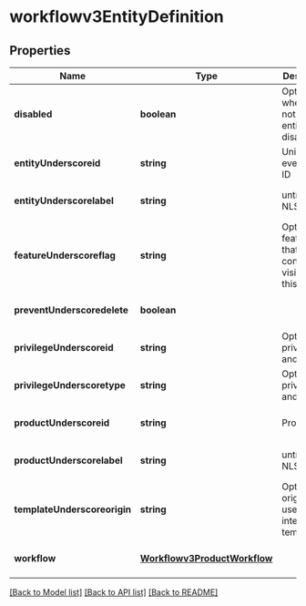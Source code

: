# workflowv3EntityDefinition

## Properties
Name | Type | Description | Notes
------------ | ------------- | ------------- | -------------
**disabled** | **boolean** | Optional: whether or not the entity is disabled | [optional] [default to null]
**entityUnderscoreid** | **string** | Unique event entitiy ID | [optional] [default to null]
**entityUnderscorelabel** | **string** | untranslated NLS:label | [optional] [default to null]
**featureUnderscoreflag** | **string** | Optional: feature flag that controls the visibility of this product | [optional] [default to null]
**preventUnderscoredelete** | **boolean** |  | [optional] [default to null]
**privilegeUnderscoreid** | **string** | Optional: privilege id and type | [optional] [default to null]
**privilegeUnderscoretype** | **string** | Optional: privilege id and type | [optional] [default to null]
**productUnderscoreid** | **string** | Product ID | [optional] [default to null]
**productUnderscorelabel** | **string** | untranslated NLS:label | [optional] [default to null]
**templateUnderscoreorigin** | **string** | Optional: origin to be used for integration templates | [optional] [default to null]
**workflow** | [**Workflowv3ProductWorkflow**](Workflowv3ProductWorkflow.md) |  | [optional] [default to null]

[[Back to Model list]](../README.md#documentation-for-models) [[Back to API list]](../README.md#documentation-for-api-endpoints) [[Back to README]](../README.md)


